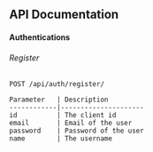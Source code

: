 ## API Documentation

#### Authentications

###### Register
	POST /api/auth/register/

	Parameter 	| Description
	------------|---------------------
	id			| The client id
	email		| Email of the user
	password	| Password of the user
	name 		| The username


